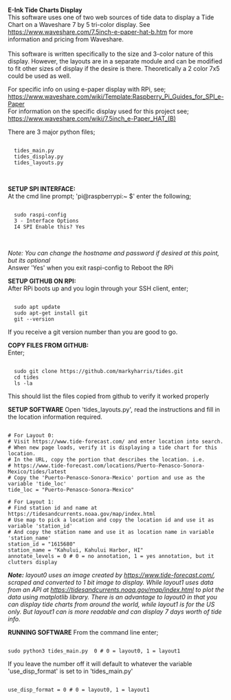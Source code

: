 <b>E-Ink Tide Charts Display</b><br>
This software uses one of two web sources of tide data to display a Tide Chart on a Waveshare 7 by 5 tri-color display. 
See https://www.waveshare.com/7.5inch-e-paper-hat-b.htm for more information and pricing from Waveshare.<br><br>
This software is written specifically to the size and 3-color nature of this display. However, the layouts are in a separate module and can be modified to fit other sizes of display if the desire is there. Theoretically a 2 color 7x5 could be used as well.

For specific info on using e-paper display with RPi, see;<br>
https://www.waveshare.com/wiki/Template:Raspberry_Pi_Guides_for_SPI_e-Paper<br>
For information on the specific display used for this project see;<br>
https://www.waveshare.com/wiki/7.5inch_e-Paper_HAT_(B)<br>

There are 3 major python files;<br>
  <pre><code>
  tides_main.py
  tides_display.py
  tides_layouts.py</code></pre><br>
  
<b>SETUP SPI INTERFACE:</b><br>
At the cmd line prompt; 'pi@raspberrypi:~ $' enter the following;
  <pre><code>
  sudo raspi-config
  3 - Interface Options
  I4 SPI Enable this? Yes </code></pre><br>
<i>Note: You can change the hostname and password if desired at this point, but its optional</i></br>
Answer 'Yes' when you exit raspi-config to Reboot the RPi </br>

<b>SETUP GITHUB ON RPI:</b></br>
After RPi boots up and you login through your SSH client, enter;</br>
  <pre><code>
  sudo apt update
  sudo apt-get install git
  git --version </pre></code>
If you receive a git version number than you are good to go.</br>

<b>COPY FILES FROM GITHUB:</b><br>
Enter;
  <pre><code>
  sudo git clone https://github.com/markyharris/tides.git
  cd tides
  ls -la </pre></code>
This should list the files copied from github to verify it worked properly</br>

<b>SETUP SOFTWARE</b>
Open 'tides_layouts.py', read the instructions and fill in the location information required.
<pre><code>
# For Layout 0:
# Visit https://www.tide-forecast.com/ and enter location into search.
# When new page loads, verify it is displaying a tide chart for this location.
# In the URL, copy the portion that describes the location. i.e.
# https://www.tide-forecast.com/locations/Puerto-Penasco-Sonora-Mexico/tides/latest
# Copy the 'Puerto-Penasco-Sonora-Mexico' portion and use as the variable 'tide_loc'
tide_loc = "Puerto-Penasco-Sonora-Mexico"

# For Layout 1:
# Find station id and name at https://tidesandcurrents.noaa.gov/map/index.html
# Use map to pick a location and copy the location id and use it as variable 'station_id'
# And copy the station name and use it as location name in variable 'station_name'
station_id = "1615680" 
station_name = "Kahului, Kahului Harbor, HI" 
annotate_levels = 0 # 0 = no annotation, 1 = yes annotation, but it clutters display
</pre></code>

<i><b>Note:</b> layout0 uses an image created by https://www.tide-forecast.com/, scraped and converted to 1 bit image
to display. While layout1 uses data from an API at https://tidesandcurrents.noaa.gov/map/index.html to plot
the data using matplotlib library. There is an advantage to layout0 in that you can display tide charts from around 
the world, while layout1 is for the US only. But layout1 can is more readable and can display 7 days worth of tide info.</i>

<b>RUNNING SOFTWARE</b>
From the command line enter;
<pre><code>
sudo python3 tides_main.py  0 # 0 = layout0, 1 = layout1</pre></code>

If you leave the number off it will default to whatever the variable 'use_disp_format' is set to in 'tides_main.py'
<pre><code>
use_disp_format = 0 # 0 = layout0, 1 = layout1</pre></code>
